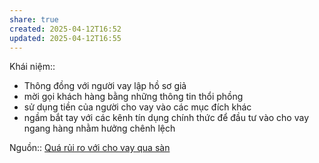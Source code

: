 ```yaml
---
share: true
created: 2025-04-12T16:52
updated: 2025-04-12T16:55
---
```

Khái niệm:: 
- Thông đồng với người vay lập hồ sơ giả
- mời gọi khách hàng bằng những thông tin thổi phồng
- sử dụng tiền của người cho vay vào các mục đích khác
- ngầm bắt tay với các kênh tín dụng chính thức để đầu tư vào cho vay ngang hàng nhằm hưởng chênh lệch

Nguồn:: [Quá rủi ro với cho vay qua sàn](https://nld.com.vn/kinh-te/qua-rui-ro-voi-cho-vay-qua-san-20191020215639929.htm)